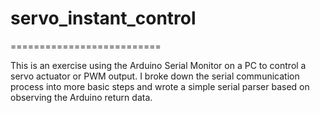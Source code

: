 # servo_instant_control
==========================

This is an exercise using the Arduino Serial Monitor on a PC to control a servo actuator or PWM output. I broke down the serial communication process into more basic steps and wrote a simple serial parser based on observing the Arduino return data.
